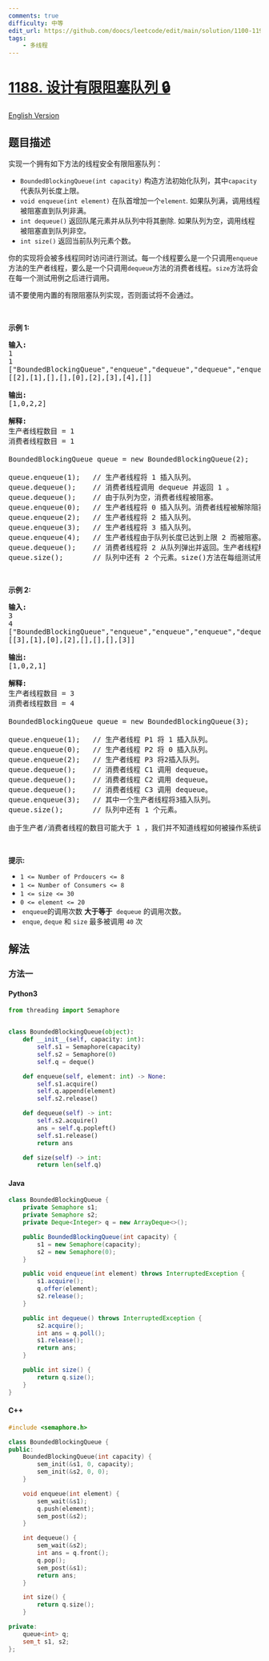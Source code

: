 ```yaml
---
comments: true
difficulty: 中等
edit_url: https://github.com/doocs/leetcode/edit/main/solution/1100-1199/1188.Design%20Bounded%20Blocking%20Queue/README.md
tags:
    - 多线程
---
```


<!-- problem:start -->

# [1188. 设计有限阻塞队列 🔒](https://leetcode.cn/problems/design-bounded-blocking-queue)

[English Version](/solution/1100-1199/1188.Design%20Bounded%20Blocking%20Queue/README_EN.md)

## 题目描述

<!-- description:start -->

<p>实现一个拥有如下方法的线程安全有限阻塞队列：</p>

<ul>
	<li><code>BoundedBlockingQueue(int capacity)</code>&nbsp;构造方法初始化队列，其中<code>capacity</code>代表队列长度上限。</li>
	<li><code>void enqueue(int element)</code>&nbsp;在队首增加一个<code>element</code>. 如果队列满，调用线程被阻塞直到队列非满。</li>
	<li><code>int dequeue()</code>&nbsp;返回队尾元素并从队列中将其删除. 如果队列为空，调用线程被阻塞直到队列非空。</li>
	<li><code>int size()</code>&nbsp;返回当前队列元素个数。</li>
</ul>

<p>你的实现将会被多线程同时访问进行测试。每一个线程要么是一个只调用<code>enqueue</code>方法的生产者线程，要么是一个只调用<code>dequeue</code>方法的消费者线程。<code>size</code>方法将会在每一个测试用例之后进行调用。</p>

<p>请不要使用内置的有限阻塞队列实现，否则面试将不会通过。</p>

<p>&nbsp;</p>

<p><strong>示例 1:</strong></p>

<pre>
<strong>输入:</strong>
1
1
["BoundedBlockingQueue","enqueue","dequeue","dequeue","enqueue","enqueue","enqueue","enqueue","dequeue"]
[[2],[1],[],[],[0],[2],[3],[4],[]]

<strong>输出:</strong>
[1,0,2,2]

<strong>解释:
</strong>生产者线程数目 = 1
消费者线程数目 = 1

BoundedBlockingQueue queue = new BoundedBlockingQueue(2);   // 使用capacity = 2初始化队列。

queue.enqueue(1);   // 生产者线程将 1 插入队列。
queue.dequeue();    // 消费者线程调用 dequeue 并返回 1 。
queue.dequeue();    // 由于队列为空，消费者线程被阻塞。
queue.enqueue(0);   // 生产者线程将 0 插入队列。消费者线程被解除阻塞同时将 0 弹出队列并返回。
queue.enqueue(2);   // 生产者线程将 2 插入队列。
queue.enqueue(3);   // 生产者线程将 3 插入队列。
queue.enqueue(4);   // 生产者线程由于队列长度已达到上限 2 而被阻塞。
queue.dequeue();    // 消费者线程将 2 从队列弹出并返回。生产者线程解除阻塞同时将4插入队列。
queue.size();       // 队列中还有 2 个元素。size()方法在每组测试用例最后调用。
</pre>

<p>&nbsp;</p>

<p><strong>示例 2:</strong></p>

<pre>
<strong>输入:</strong>
3
4
["BoundedBlockingQueue","enqueue","enqueue","enqueue","dequeue","dequeue","dequeue","enqueue"]
[[3],[1],[0],[2],[],[],[],[3]]

<strong>输出:</strong>
[1,0,2,1]

<strong>解释:
</strong>生产者线程数目 = 3
消费者线程数目 = 4

BoundedBlockingQueue queue = new BoundedBlockingQueue(3);   // 使用capacity = 3初始化队列。

queue.enqueue(1);   // 生产者线程 P1 将 1 插入队列。
queue.enqueue(0);   // 生产者线程 P2 将 0 插入队列。
queue.enqueue(2);   // 生产者线程 P3 将2插入队列。
queue.dequeue();    // 消费者线程 C1 调用 dequeue。
queue.dequeue();    // 消费者线程 C2 调用 dequeue。
queue.dequeue();    // 消费者线程 C3 调用 dequeue。
queue.enqueue(3);   // 其中一个生产者线程将3插入队列。
queue.size();       // 队列中还有 1 个元素。

由于生产者/消费者线程的数目可能大于 1 ，我们并不知道线程如何被操作系统调度，即使输入看上去隐含了顺序。因此任意一种输出[1,0,2]或[1,2,0]或[0,1,2]或[0,2,1]或[2,0,1]或[2,1,0]都可被接受。</pre>

<p>&nbsp;</p>

<p><strong>提示:</strong></p>

<ul>
	<li><code>1 &lt;= Number of Prdoucers &lt;= 8</code></li>
	<li><code>1 &lt;= Number of Consumers &lt;= 8</code></li>
	<li><code>1 &lt;= size &lt;= 30</code></li>
	<li><code>0 &lt;= element &lt;= 20</code></li>
	<li>&nbsp;<code>enqueue</code>的调用次数&nbsp;<strong>大于等于</strong> &nbsp;<code>dequeue</code>&nbsp;的调用次数。</li>
	<li>&nbsp;<code>enque</code>,&nbsp;<code>deque</code> 和&nbsp;<code>size</code>&nbsp;最多被调用&nbsp;<code>40</code>&nbsp;次</li>
</ul>

<!-- description:end -->

## 解法

<!-- solution:start -->

### 方法一

<!-- tabs:start -->

#### Python3

```python
from threading import Semaphore


class BoundedBlockingQueue(object):
    def __init__(self, capacity: int):
        self.s1 = Semaphore(capacity)
        self.s2 = Semaphore(0)
        self.q = deque()

    def enqueue(self, element: int) -> None:
        self.s1.acquire()
        self.q.append(element)
        self.s2.release()

    def dequeue(self) -> int:
        self.s2.acquire()
        ans = self.q.popleft()
        self.s1.release()
        return ans

    def size(self) -> int:
        return len(self.q)
```

#### Java

```java
class BoundedBlockingQueue {
    private Semaphore s1;
    private Semaphore s2;
    private Deque<Integer> q = new ArrayDeque<>();

    public BoundedBlockingQueue(int capacity) {
        s1 = new Semaphore(capacity);
        s2 = new Semaphore(0);
    }

    public void enqueue(int element) throws InterruptedException {
        s1.acquire();
        q.offer(element);
        s2.release();
    }

    public int dequeue() throws InterruptedException {
        s2.acquire();
        int ans = q.poll();
        s1.release();
        return ans;
    }

    public int size() {
        return q.size();
    }
}
```

#### C++

```cpp
#include <semaphore.h>

class BoundedBlockingQueue {
public:
    BoundedBlockingQueue(int capacity) {
        sem_init(&s1, 0, capacity);
        sem_init(&s2, 0, 0);
    }

    void enqueue(int element) {
        sem_wait(&s1);
        q.push(element);
        sem_post(&s2);
    }

    int dequeue() {
        sem_wait(&s2);
        int ans = q.front();
        q.pop();
        sem_post(&s1);
        return ans;
    }

    int size() {
        return q.size();
    }

private:
    queue<int> q;
    sem_t s1, s2;
};
```

<!-- tabs:end -->

<!-- solution:end -->

<!-- problem:end -->
